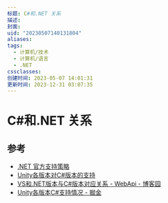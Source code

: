 ```yaml
---
标题: C#和.NET 关系
描述: 
封面: 
uid: "20230507140131804"
aliases: 
tags:
  - 计算机/技术
  - 计算机/语言
  - .NET
cssclasses: 
创建时间: 2023-05-07 14:01:31
更新时间: 2023-12-31 03:07:35
---
```


# C#和.NET 关系

## 参考

- [.NET 官方支持策略](https://dotnet.microsoft.com/zh-cn/platform/support/policy)
- [Unity各版本对C#版本的支持](https://blog.csdn.net/smile_Ho/article/details/119946986)
- [VS和.NET版本与C#版本对应关系 - WebApi - 博客园](https://www.cnblogs.com/webapi/p/15204940.html)
- [Unity各版本C#支持情况 - 掘金](https://juejin.cn/post/7088147774914428941)
